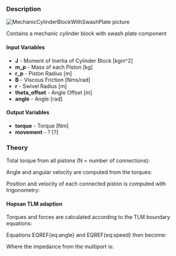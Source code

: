 ### Description
![MechanicCylinderBlockWithSwashPlate picture](svg/swashplate.svg)

Contains a mechanic cylinder block with swash plate component

#### Input Variables
* **J** - Moment of Inertia of Cylinder Block [kgm^2]
* **m_p** - Mass of each Piston [kg]
* **r_p** - Piston Radius [m]
* **B** - Viscous Friction [Nms/rad]
* **r** - Swivel Radius [m]
* **theta_offset** - Angle Offset [m]
* **angle** - Angle [rad]

#### Output Variables
* **torque** - Torque [Nm]
* **movement** - ? [?]

### Theory
Total torque from all pistons (N = number of connections):
<!---EQUATION T_1 = \displaystyle\sum_{i=1}^N \left(p_{1,i}\tan(angle)r\cos(-\theta_2-\theta_{offset}-2\pi\dfrac{i}{N}\right)--->

Angle and angular velocity are computed from the torques:
<!---EQUATION LABEL=eq:angle \theta_2 = \dfrac{T_1 - T_2}{Js^2 + Bs} --->
<!---EQUATION LABEL=eq:speed \omega_2 = \dfrac{T_1 - T_2}{Js + B} --->

Position and velocity of each connected piston is computed with trigonometry:
<!---EQUATION v_{1,i} = -r\tan(angle)\cos\left(-\theta_2-\theta_{offset}-2 \pi\dfrac{i}{N}\right)\omega_2,\quad i = 1,...,N --->
<!---EQUATION x_{1,i} = x_{1,i} = x_{0,i}+r\tan(angle)\sin\left(-\theta_2-\theta_{offset}-2 \pi\dfrac{i}{N}\right),\quad i=1,...,N --->

#### Hopsan TLM adaption
Torques and forces are calculated according to the TLM boundary equations:
<!---EQUATION F_{1,i} = c_{1,i} + Z_{c1,i}v_{1,i},\quad i=1,...,N --->
<!---EQUATION T_2 = c_2 + Z_{c2}\omega_2 --->

Equations EQREF{eq:angle} and EQREF{eq:speed} then become:
<!---EQUATION \theta_2 = \dfrac{c_1 - c_2}{Js^2 + (B+Z_{c1}+Z_{c2})s} --->
<!---EQUATION \omega_2 = \dfrac{c_1 - c_2}{Js + (B+Z_{c1}+Z_{c2})} --->

Where the impedance from the multiport is:
<!---EQUATION Z_{c1} = \displaystyle\sum_{i=1}^N\left(Z_{c1,i}\tan^2(angle)r^2\cos^2\left(-\theta_2-\theta_{offset}-2 \pi\dfrac{i}{N}\right)\right) --->

